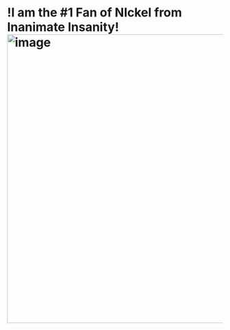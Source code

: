 # !I am the #1 Fan of NIckel from Inanimate Insanity! <img width="1200" height="675" alt="image" src="https://github.com/user-attachments/assets/40cf3773-9fdd-4fae-90f0-dbe9b90e84b8" />
